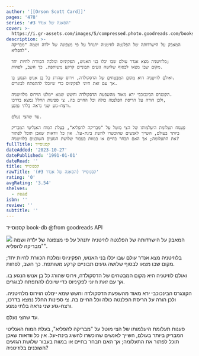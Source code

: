 ```yaml
---
author: '[[Orson Scott Card]]'
pages: '478'
series: 'הסאגה של אנדר #3'
cover: >-
  https://i.gr-assets.com/images/S/compressed.photo.goodreads.com/books/1669285047l/32075447._SY475_.jpg
description: >-
  המאבק על הישרדותה של הפלנטה לוזיטניה יתנהל על פי מצפונה של ילדה ושמה "מבריקה
  להפליא".  
    
  בלוזיטניה מצא אנדר עולם שבו יכלו בני האנוש, הפקיניוס ומלכת הכוורת לחיות יחד;
  מקום שבו מצאו לבסוף שלושה גזעים תבוניים קרקע משותפת. כך חשב, לפחות.  
    
  ואולם לוזיטניה היא מקום המבטחים של הדסקולדה, וירוס שהורג כל בן אנוש הנגוע בו.
  אך עם זאת חיוני לפקיניוס כדי שיוכלו להתפתח לבוגרים.  
    
  הקונגרס הבינכוכבי ירא מאוד מהשפעת הדסקולדה וחשש שמא יימלט הוירוס מלוזיטניה.
  ולכן הורה על הריסת הפלנטה כולה וכל החיים בה. צי ספינות החלל נמצא בדרכו,
  ורצח-גזע שני נראה בלתי נמנע.  
    
  עד שהצי נעלם.  
    
  פענוח תעלומת היעלמותו של הצי מוטל על "מבריקה להפליא", בעלת המוח האנליטי המבריק
  ביותר בעולם, השייך לאנשים שהוכשרו להשיג בינת-על. אין כל וודאות שאכן תוכל לפתור
  את התעלומה; אך האם תבחר בחיים או במוות בעבור שלושת הגזעים השוכנים בלוזיטניה?
fullTitle: קסנוסייד
dateAdded: '2023-10-27'
datePublished: '1991-01-01'
dateRead: ''
title: קסנוסייד
rawTitle: 'קסנוסייד (הסאגה של אנדר #3)'
rating: '0'
avgRating: '3.54'
shelves:
  - read
isbn: ''
review: ''
subtitle: ''
---
```

קסנוסייד book-db 
@from goodreads API

![](https:&#x2F;&#x2F;i.gr-assets.com&#x2F;images&#x2F;S&#x2F;compressed.photo.goodreads.com&#x2F;books&#x2F;1669285047l&#x2F;32075447._SY475_.jpg)
המאבק על הישרדותה של הפלנטה לוזיטניה יתנהל על פי מצפונה של ילדה ושמה &quot;מבריקה להפליא&quot;.  
  
בלוזיטניה מצא אנדר עולם שבו יכלו בני האנוש, הפקיניוס ומלכת הכוורת לחיות יחד; מקום שבו מצאו לבסוף שלושה גזעים תבוניים קרקע משותפת. כך חשב, לפחות.  
  
ואולם לוזיטניה היא מקום המבטחים של הדסקולדה, וירוס שהורג כל בן אנוש הנגוע בו. אך עם זאת חיוני לפקיניוס כדי שיוכלו להתפתח לבוגרים.  
  
הקונגרס הבינכוכבי ירא מאוד מהשפעת הדסקולדה וחשש שמא יימלט הוירוס מלוזיטניה. ולכן הורה על הריסת הפלנטה כולה וכל החיים בה. צי ספינות החלל נמצא בדרכו, ורצח-גזע שני נראה בלתי נמנע.  
  
עד שהצי נעלם.  
  
פענוח תעלומת היעלמותו של הצי מוטל על &quot;מבריקה להפליא&quot;, בעלת המוח האנליטי המבריק ביותר בעולם, השייך לאנשים שהוכשרו להשיג בינת-על. אין כל וודאות שאכן תוכל לפתור את התעלומה; אך האם תבחר בחיים או במוות בעבור שלושת הגזעים השוכנים בלוזיטניה?